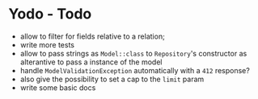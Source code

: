 # Yodo - Todo

- allow to filter for fields relative to a relation;
- write more tests
- allow to pass strings as `Model::class` to `Repository`'s constructor as alterantive to pass a instance of the model
- handle `ModelValidationException` automatically with a `412` response?
- also give the possibility to set a cap to the `limit` param
- write some basic docs
